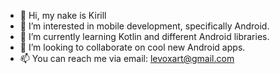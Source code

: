 - 👋 Hi, my nake is Kirill
- 👀 I’m interested in mobile development, specifically Android.
- 🌱 I’m currently learning Kotlin and different Android libraries.
- 💞️ I’m looking to collaborate on cool new Android apps.
- 📫 You can reach me via email: levoxart@gmail.com

<!---
Levox98/Levox98 is a ✨ special ✨ repository because its `README.md` (this file) appears on your GitHub profile.
You can click the Preview link to take a look at your changes.
--->
